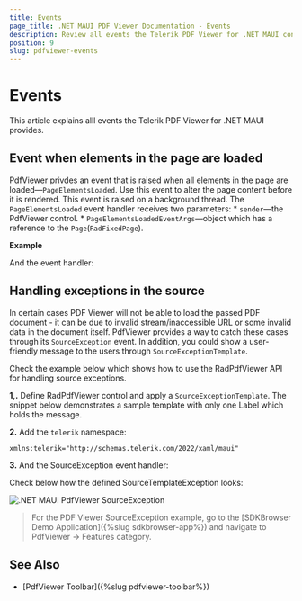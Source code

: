 ```yaml
---
title: Events
page_title: .NET MAUI PDF Viewer Documentation - Events
description: Review all events the Telerik PDF Viewer for .NET MAUI control provides.
position: 9
slug: pdfviewer-events
---
```


# Events

This article explains alll events the Telerik PDF Viewer for .NET MAUI provides. 

## Event when elements in the page are loaded

PdfViewer privdes an event that is raised when all elements in the page are loaded&mdash;`PageElementsLoaded`. Use this event to alter the page content before it is rendered. This event is raised on a background thread.
The `PageElementsLoaded` event handler receives two parameters:
	* `sender`&mdash;the PdfViewer control.
	* `PageElementsLoadedEventArgs`&mdash;object which has a reference to the  `Page`(`RadFixedPage`).

**Example**

<snippet id='pdfviewer-page-elements-loaded' />

And the event handler:

<snippet id='pdfviewer-page-element-loaded-event' />

## Handling exceptions in the source

In certain cases PDF Viewer will not be able to load the passed PDF document - it can be due to invalid stream/inaccessible URL or some invalid data in the document itself. PdfViewer provides a way to catch these cases through its `SourceException` event. In addition, you could show a user-friendly message to the users through `SourceExceptionTemplate`.

Check the example below which shows how to use the RadPdfViewer API for handling source exceptions.

**1,.** Define RadPdfViewer control and apply a `SourceExceptionTemplate`. The snippet below demonstrates a sample template with only one Label which holds the message. 

<snippet id='pdfviewer-source-exception-xaml' />

**2.** Add the `telerik` namespace:

```XAML
xmlns:telerik="http://schemas.telerik.com/2022/xaml/maui"
```

**3.** And the SourceException event handler:

<snippet id='pdfviewer-sourceexception-eventhandler' />

Check below how the defined SourceTemplateException looks:

![.NET MAUI PdfViewer SourceException](images/pdfviewer-sourceexceptiontemplate.png)

> For the PDF Viewer SourceException example, go to the [SDKBrowser Demo Application]({%slug sdkbrowser-app%}) and navigate to PdfViewer -> Features category.

## See Also

- [PdfViewer Toolbar]({%slug pdfviewer-toolbar%})
